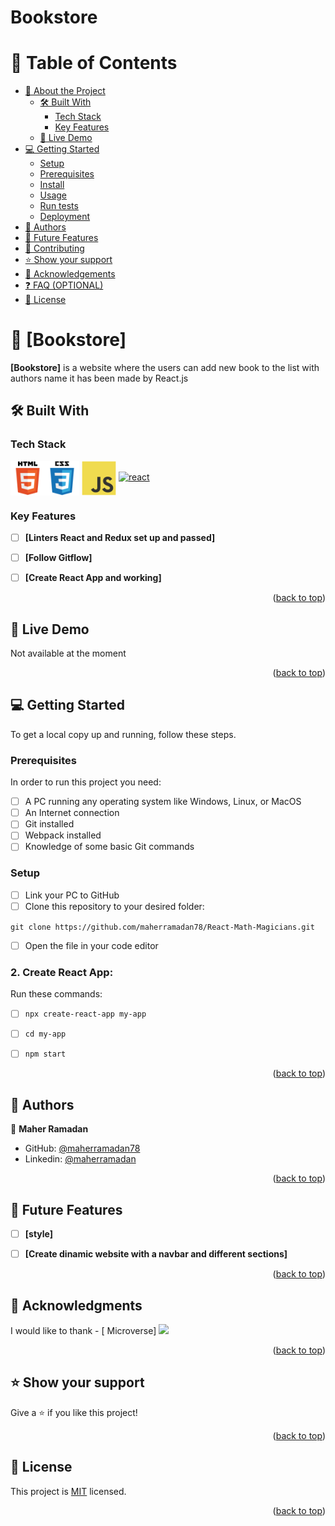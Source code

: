 # Bookstore
<a name="readme-top"></a>

<div align="center">

</div>

<div align="center">

</div>


<!-- TABLE OF CONTENTS -->

# 📗 Table of Contents

- [📖 About the Project](#about-project)
  - [🛠 Built With](#built-with)
    - [Tech Stack](#tech-stack)
    - [Key Features](#key-features)
  - [🚀 Live Demo](#live-demo)
- [💻 Getting Started](#getting-started)
  - [Setup](#setup)
  - [Prerequisites](#prerequisites)
  - [Install](#install)
  - [Usage](#usage)
  - [Run tests](#run-tests)
  - [Deployment](#triangular_flag_on_post-deployment)
- [👥 Authors](#authors)
- [🔭 Future Features](#future-features)
- [🤝 Contributing](#contributing)
- [⭐️ Show your support](#support)
- [🙏 Acknowledgements](#acknowledgements)
- [❓ FAQ (OPTIONAL)](#faq)
- [📝 License](#license)
</div>


 # 📖 [Bookstore] 
 

<a name="about-project"></a>
<!-- PROJECT DESCRIPTION -->
**[Bookstore]** is a website where the users can add new book to the list with authors name it has been made by React.js 




## 🛠 Built With <a name="built-with"></a>

### Tech Stack <a name="tech-stack"></a>

<a href="https://www.w3.org/html/" target="_blank"><img align="center" src="https://raw.githubusercontent.com/devicons/devicon/master/icons/html5/html5-original-wordmark.svg" alt="html5" width="55" height="55"/></a><a href="https://www.w3schools.com/css/" target="_blank"><img align="center" src="https://raw.githubusercontent.com/devicons/devicon/master/icons/css3/css3-original-wordmark.svg" alt="css3" width="55" height="55"/></a>
<a href="https://developer.mozilla.org/en-US/docs/Web/JavaScript" target="_blank" rel="noreferrer"><img align="center" src="https://raw.githubusercontent.com/devicons/devicon/master/icons/javascript/javascript-original.svg" alt="javascript" width="55" height="55"/></a>
<a href="https://reactjs.org/" target="_blank" rel="noreferrer">
<img  src="https://cdn.jsdelivr.net/gh/devicons/devicon/icons/react/react-original-wordmark.svg" alt="react" width="60" height="60" margin="100px"/></a>

<!-- Features -->
### Key Features <a name="key-features"></a>

<!-- > Describe between 1-3 key features of the application.-->
- [ ] **[Linters React and Redux set up and passed]**
- [ ] **[Follow Gitflow]**
- [ ] **[Create React App and working]**


<p align="right">(<a href="#readme-top">back to top</a>)</p>
<!-- LIVE DEMO -->

## 🚀 Live Demo <a name="live-demo"></a>

Not available at the moment

<p align="right">(<a href="#readme-top">back to top</a>)</p>

<!-- GETTING STARTED -->

## 💻 Getting Started <a name="getting-started"></a>



To get a local copy up and running, follow these steps.

### Prerequisites

In order to run this project you need:

- [ ] A PC running any operating system like Windows, Linux, or MacOS
- [ ] An Internet connection
- [ ] Git installed
- [ ] Webpack installed
- [ ] Knowledge of some basic Git commands

### Setup

- [ ] Link your PC to GitHub
- [ ] Clone this repository to your desired folder:

`
git clone https://github.com/maherramadan78/React-Math-Magicians.git
`
- [ ] Open the file in your code editor



### 2. Create React App:
Run these commands:
- [ ] `npx create-react-app my-app`
- [ ] `cd my-app`
- [ ] `npm start`




<p align="right">(<a href="#readme-top">back to top</a>)</p>

<!-- AUTHORS -->

## 👥 Authors <a name="authors"></a>


👤 **Maher Ramadan**

- GitHub: [@maherramadan78](https://github.com/maherramadan78)
- Linkedin: [@maherramadan](https://www.linkedin.com/in/maher-ramadan-655623a4/)


<p align="right">(<a href="#readme-top">back to top</a>)</p>

<!-- FUTURE FEATURES -->

## 🔭 Future Features <a name="future-features"></a>


- [ ] **[style]**
- [ ] **[Create dinamic website with a navbar and different sections]**


<p align="right">(<a href="#readme-top">back to top</a>)</p>


<!-- ACKNOWLEDGEMENTS -->

## 🙏 Acknowledgments <a name="acknowledgements"></a>


I would like to thank - [ Microverse]
 **![](https://img.shields.io/badge/Microverse-blueviolet)**

<p align="right">(<a href="#readme-top">back to top</a>)</p>

<!-- SUPPORT -->
## ⭐️ Show your support <a name="support"></a>

<!-- > Write a message to encourage readers to support your project -->
Give a ⭐️ if you like this project!

<p align="right">(<a href="#readme-top">back to top</a>)</p>

<!-- LICENSE -->

## 📝 License <a name="license"></a>

This project is [MIT](MIT.md) licensed.


<p align="right">(<a href="#readme-top">back to top</a>)</p>

